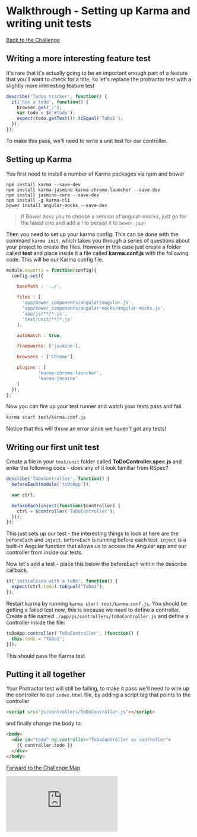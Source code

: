 # Walkthrough - Setting up Karma and writing unit tests

[Back to the Challenge](../10_karma.md)

## Writing a more interesting feature test

It's rare that it's actually going to be an important enough part of a feature
that you'll want to check for a title, so let's replace the protractor test with
a slightly more interesting feature test

```js
describe('Todos tracker', function() {
  it('has a todo', function() {
    browser.get('/');
    var todo = $('#todo');
    expect(todo.getText()).toEqual('ToDo1');
  });
});
```

To make this pass, we'll need to write a unit test for our controller.

## Setting up Karma

You first need to install a number of Karma packages via npm and bower

```shell
npm install karma --save-dev
npm install karma-jasmine karma-chrome-launcher --save-dev
npm install jasmine-core --save-dev
npm install -g karma-cli
bower install angular-mocks --save-dev
```
> If Bower asks you to choose a version of angular-mocks, just go for the latest
> one and add a ! to persist it to `bower.json`

Then you need to set up your karma config. This can be done with the command `karma init`, which takes you through a series of questions about your project to create the files. However in this case just create a folder called **test** and place inside it a file called **karma.conf.js** with the following code. This will be our Karma config file.

```js
module.exports = function(config){
  config.set({

    basePath : '../',

    files : [
      'app/bower_components/angular/angular.js',
      'app/bower_components/angular-mocks/angular-mocks.js',
      'app/js/**/*.js',
      'test/unit/**/*.js'
    ],

    autoWatch : true,

    frameworks: ['jasmine'],

    browsers : ['Chrome'],

    plugins : [
            'karma-chrome-launcher',
            'karma-jasmine'
    ]
  });
};
```

Now you can fire up your test runner and watch your tests pass and fail.

```bash
karma start test/karma.conf.js
```

Notice that this will throw an error since we haven't got any tests!

## Writing our first unit test

Create a file in your `test/unit` folder called **ToDoController.spec.js** and enter the following code - does any of it look familiar from RSpec?

```js
describe('ToDoController', function() {
  beforeEach(module('toDoApp'));

  var ctrl;

  beforeEach(inject(function($controller) {
    ctrl = $controller('ToDoController');
  }));
});
```

This just sets up our test - the interesting things to look at here are the `beforeEach` and `inject`. `beforeEach` is running before each test. `inject` is a built-in Angular function that allows us to access the Angular app and our controller from inside our tests.

Now let's add a test - place this below the beforeEach within the describe callback.

```js
it('initialises with a toDo', function() {
  expect(ctrl.todo).toEqual("ToDo1");
});
```

Restart karma by running `karma start test/karma.conf.js`. You should be getting a failed test now, this is because we need to define a controller. Create a file named `./app/js/controllers/ToDoController.js` and define a controller inside the file:

```js
toDoApp.controller('ToDoController', [function() {
  this.todo = "ToDo1";
}]);
```

This should pass the Karma test

## Putting it all together

Your Protractor test will still be failing, to make it pass we'll need to wire
up the controller to our `index.html` file, by adding a script tag that points
to the controller

```html
<script src="js/controllers/ToDoController.js"></script>
```

and finally change the body to:

```html
<body>
  <div id="todo" ng-controller="ToDoController as controller">
    {{ controller.todo }}
  </div>
</body>
```

[Forward to the Challenge Map](../00_challenge_map.md)


![Tracking pixel](https://githubanalytics.herokuapp.com/course/further_javascript/walkthroughs/10_karma.md)

